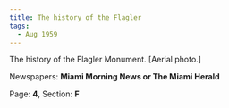 ```yaml
---  
title: The history of the Flagler  
tags:  
  - Aug 1959  
---  
```

  
The history of the Flagler Monument. [Aerial photo.]  
  
Newspapers: **Miami Morning News or The Miami Herald**  
  
Page: **4**, Section: **F** 
